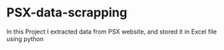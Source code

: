 # PSX-data-scrapping
In this Project I extracted data from PSX website, and stored it in Excel file using python
